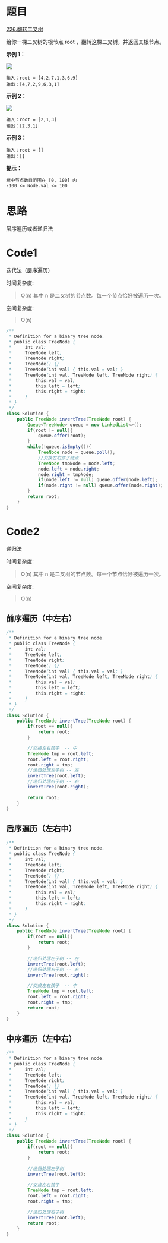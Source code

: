 # 题目
[226.翻转二叉树](https://leetcode.cn/problems/invert-binary-tree/)

给你一棵二叉树的根节点 root ，翻转这棵二叉树，并返回其根节点。



**示例 1：**

![](https://assets.leetcode.com/uploads/2021/03/14/invert1-tree.jpg)

``` 
输入：root = [4,2,7,1,3,6,9]
输出：[4,7,2,9,6,3,1]
```

**示例 2：**

![](https://assets.leetcode.com/uploads/2021/03/14/invert2-tree.jpg)

``` 
输入：root = [2,1,3]
输出：[2,3,1]
```
**示例 3：**

``` 
输入：root = []
输出：[]
```


**提示：**

``` 
树中节点数目范围在 [0, 100] 内
-100 <= Node.val <= 100
```

# 思路
层序遍历或者递归法

# Code1
迭代法（层序遍历）

时间复杂度:
>O(n)  其中 n 是二叉树的节点数。每一个节点恰好被遍历一次。

空间复杂度:
> O(n)  

```java
/**
 * Definition for a binary tree node.
 * public class TreeNode {
 *     int val;
 *     TreeNode left;
 *     TreeNode right;
 *     TreeNode() {}
 *     TreeNode(int val) { this.val = val; }
 *     TreeNode(int val, TreeNode left, TreeNode right) {
 *         this.val = val;
 *         this.left = left;
 *         this.right = right;
 *     }
 * }
 */
class Solution {
    public TreeNode invertTree(TreeNode root) {
        Queue<TreeNode> queue = new LinkedList<>();
        if(root != null){
            queue.offer(root);
        }
        while(!queue.isEmpty()){
            TreeNode node = queue.poll();
            //交换左右孩子结点
            TreeNode tmpNode = node.left;
            node.left = node.right;
            node.right = tmpNode;
            if(node.left != null) queue.offer(node.left);
            if(node.right != null) queue.offer(node.right);
        }
        return root;
    }
}
```

# Code2
递归法

时间复杂度:
>O(n)  其中 n 是二叉树的节点数。每一个节点恰好被遍历一次。

空间复杂度:
> O(n)

## 前序遍历（中左右）
```java
/**
 * Definition for a binary tree node.
 * public class TreeNode {
 *     int val;
 *     TreeNode left;
 *     TreeNode right;
 *     TreeNode() {}
 *     TreeNode(int val) { this.val = val; }
 *     TreeNode(int val, TreeNode left, TreeNode right) {
 *         this.val = val;
 *         this.left = left;
 *         this.right = right;
 *     }
 * }
 */
class Solution {
    public TreeNode invertTree(TreeNode root) {
        if(root == null){
            return root;
        }

        //交换左右孩子  -- 中
        TreeNode tmp = root.left;
        root.left = root.right;
        root.right = tmp;
        //递归处理左子树 -- 左
        invertTree(root.left);
        //递归处理右子树 -- 右
        invertTree(root.right);

        return root;
    }
}
```

## 后序遍历（左右中）
```java
/**
 * Definition for a binary tree node.
 * public class TreeNode {
 *     int val;
 *     TreeNode left;
 *     TreeNode right;
 *     TreeNode() {}
 *     TreeNode(int val) { this.val = val; }
 *     TreeNode(int val, TreeNode left, TreeNode right) {
 *         this.val = val;
 *         this.left = left;
 *         this.right = right;
 *     }
 * }
 */
class Solution {
    public TreeNode invertTree(TreeNode root) {
        if(root == null){
            return root;
        }

        //递归处理左子树 -- 左
        invertTree(root.left);
        //递归处理右子树 -- 右
        invertTree(root.right);

        //交换左右孩子  -- 中
        TreeNode tmp = root.left;
        root.left = root.right;
        root.right = tmp;
        return root;
    }
}
```

## 中序遍历（左中右）
```java
/**
 * Definition for a binary tree node.
 * public class TreeNode {
 *     int val;
 *     TreeNode left;
 *     TreeNode right;
 *     TreeNode() {}
 *     TreeNode(int val) { this.val = val; }
 *     TreeNode(int val, TreeNode left, TreeNode right) {
 *         this.val = val;
 *         this.left = left;
 *         this.right = right;
 *     }
 * }
 */
class Solution {
    public TreeNode invertTree(TreeNode root) {
        if(root == null){
            return root;
        }

        //递归处理左子树
        invertTree(root.left);

        //交换左右孩子
        TreeNode tmp = root.left;
        root.left = root.right;
        root.right = tmp;

        //递归处理右子树
        invertTree(root.left);
        return root;
    }
}
```
